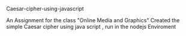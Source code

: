 Caesar-cipher-using-javascript 

An Assignment for the class "Online Media and Graphics"
Created the simple Caesar cipher using java script , run in the nodejs Enviroment 
